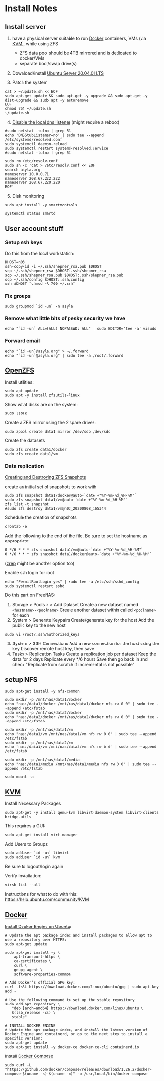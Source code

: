 # Install Notes

## Install server

1. have a physical server suitable to run [Docker](https://www.docker.com/) containers, VMs (via [KVM](https://www.linux-kvm.org/)), while using ZFS

    * ZFS data pool should be 4TB mirrored and is dedicated to docker/VMs
    * separate boot/swap drive(s)

2. Download/install [Ubuntu Server 20.04.01 LTS](https://ubuntu.com/download/server/thank-you?version=20.04.1&architecture=amd64)

3. Patch the system

``` shell
cat > ~/update.sh << EOF
sudo apt-get update && sudo apt-get -y upgrade && sudo apt-get -y dist-upgrade && sudo apt -y autoremove
EOF
chmod 754 ~/update.sh
~/update.sh
```

4. [Disable the local dns listener](https://mmoapi.com/post/how-to-disable-dnsmasq-port-53-listening-on-ubuntu-18-04) (might require a reboot)

``` shell
#sudo netstat -tulnp | grep 53
echo 'DNSStubListener=no' | sudo tee --append /etc/systemd/resolved.conf
sudo systemctl daemon-reload
sudo systemctl restart systemd-resolved.service
#sudo netstat -tulnp | grep 53

sudo rm /etc/resolv.conf
sudo sh -c 'cat > /etc/resolv.conf << EOF
search asyla.org
nameserver 10.0.0.71
nameserver 208.67.222.222
nameserver 208.67.220.220
EOF'
```

5. Disk monitoring

``` shell
sudo apt install -y smartmontools

systemctl status smartd
```

## User account stuff

### Setup ssh keys

Do this from the local workstation:

``` shell
DHOST=n03
ssh-copy-id -i ~/.ssh/shepner_rsa.pub $DHOST
scp ~/.ssh/shepner_rsa $DHOST:.ssh/shepner_rsa
scp ~/.ssh/shepner_rsa.pub $DHOST:.ssh/shepner_rsa.pub
scp ~/.ssh/config $DHOST:.ssh/config
ssh $DHOST "chmod -R 700 ~/.ssh"
```

### Fix groups

``` shell
sudo groupmod `id -un` -n asyla
```

### Remove what little bits of pesky security we have

``` shell
echo "`id -un` ALL=(ALL) NOPASSWD: ALL" | sudo EDITOR='tee -a' visudo
```

### Forward email

``` shell
echo "`id -un`@asyla.org" > ~/.forward
echo "`id -un`@asyla.org" | sudo tee -a /root/.forward
```

## [OpenZFS](https://openzfs.github.io/openzfs-docs/Getting%20Started/Ubuntu/index.html#installation)

Install utilities:

``` shell
sudo apt update
sudo apt -y install zfsutils-linux
```

Show what disks are on the system:

``` shell
sudo lsblk
```

Create a ZFS mirror using the 2 spare drives:

``` shell
sudo zpool create data1 mirror /dev/sdb /dev/sdc
```

Create the datasets

``` shell
sudo zfs create data1/docker
sudo zfs create data1/vm
```

### Data replication

[Creating and Destroying ZFS Snapshots](https://docs.oracle.com/cd/E19253-01/819-5461/gbcya/index.html)

create an initial set of snapshots to work with

``` shell
sudo zfs snapshot data1/docker@auto-`date +"%Y-%m-%d_%H-%M"`
sudo zfs snapshot data1/vm@auto-`date +"%Y-%m-%d_%H-%M"`
zfs list -t snapshot
#sudo zfs destroy data1/vm@n03_20200808_165344
```

Schedule the creation of snapshots

``` shell
crontab -e
```

Add the following to the end of the file.  Be sure to set the hostname as appropriate:

``` crontab
0 */6 * * * zfs snapshot data1/vm@auto-`date +"%Y-%m-%d_%H-%M"`
0 */6 * * * zfs snapshot data1/docker@auto-`date +"%Y-%m-%d_%H-%M"`
```

([zrep](http://www.bolthole.com/solaris/zrep/) might be another option too)

Enable ssh login for root

``` shell
echo "PermitRootLogin yes" | sudo tee -a /etc/ssh/sshd_config
sudo systemctl restart sshd
```

Do this part on FreeNAS:

1. Storage > Pools > <pool> > Add Dataset
   Create a new dataset named `<hostname>-<poolname>`
   Create another dataset within called `<poolname>` for each
2. System > Generate Keypairs
   Create/generate key for the host
   Add the public key to the new host

``` shell
sudo vi /root/.ssh/authorized_keys
```
    
3. System > SSH Connections
   Add a new connection for the host using the key
   Discover remote host key, then save
4. Tasks > Replication Tasks
   Create a replication job per dataset
   Keep the data for 2 days
   Replicate every */6 hours
   Save then go back in and check "Replicate from scratch if incremental is not possible"

## setup NFS

<not sure is this is really needed or not>

``` shell
sudo apt-get install -y nfs-common

sudo mkdir -p /mnt/nas/data1/docker
echo "nas:/data1/docker /mnt/nas/data1/docker nfs rw 0 0" | sudo tee --append /etc/fstab
sudo mkdir -p /mnt/nas/data2/docker
echo "nas:/data2/docker /mnt/nas/data2/docker nfs rw 0 0" | sudo tee --append /etc/fstab

sudo mkdir -p /mnt/nas/data1/vm
echo "nas:/data1/vm /mnt/nas/data1/vm nfs rw 0 0" | sudo tee --append /etc/fstab
sudo mkdir -p /mnt/nas/data2/vm
echo "nas:/data1/vm /mnt/nas/data2/vm nfs rw 0 0" | sudo tee --append /etc/fstab

sudo mkdir -p /mnt/nas/data1/media
echo "nas:/data1/media /mnt/nas/data1/media nfs rw 0 0" | sudo tee --append /etc/fstab

sudo mount -a
```

## [KVM](https://help.ubuntu.com/community/KVM/Installation)

Install Necessary Packages

``` shell
sudo apt-get -y install qemu-kvm libvirt-daemon-system libvirt-clients bridge-utils
```

This requires a GUI:

``` shell
sudo apt-get install virt-manager
```

Add Users to Groups:

``` shell
sudo adduser `id -un` libvirt
sudo adduser `id -un` kvm
```

Be sure to logout/login again


Verify Installation:

``` shell
virsh list --all
```

Instructions for what to do with this: https://help.ubuntu.com/community/KVM


## [Docker](https://www.docker.com/)

[Install Docker Engine on Ubuntu](https://docs.docker.com/engine/install/ubuntu/):

``` shell
# Update the apt package index and install packages to allow apt to use a repository over HTTPS:
sudo apt-get update

sudo apt-get install -y \
    apt-transport-https \
    ca-certificates \
    curl \
    gnupg-agent \
    software-properties-common

# Add Docker’s official GPG key:
curl -fsSL https://download.docker.com/linux/ubuntu/gpg | sudo apt-key add -

# Use the following command to set up the stable repository
sudo add-apt-repository \
   "deb [arch=amd64] https://download.docker.com/linux/ubuntu \
   $(lsb_release -cs) \
   stable"

# INSTALL DOCKER ENGINE
# Update the apt package index, and install the latest version of Docker Engine and containerd, or go to the next step to install a specific version:
sudo apt-get update
sudo apt-get install -y docker-ce docker-ce-cli containerd.io
```

Install [Docker Compose](https://docs.docker.com/compose/install/)
``` shell
sudo curl -L "https://github.com/docker/compose/releases/download/1.26.2/docker-compose-$(uname -s)-$(uname -m)" -o /usr/local/bin/docker-compose
```


